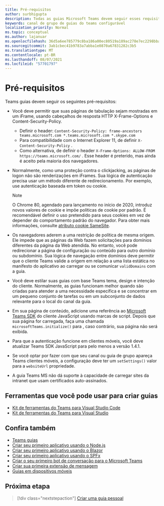 ```yaml
---
title: Pré-requisitos
author: surbhigupta
description: Todas as guias Microsoft Teams devem seguir esses requisitos.
keywords: canal de grupo de guias do teams configurável
localization_priority: Normal
ms.topic: conceptual
ms.author: lajanuar
ms.openlocfilehash: 36d5a6ee785779c8ba186a00ec80519a189ac278e7ec2298bba82fb53f0a848a
ms.sourcegitcommit: 3ab1cbec41b9783a7abba1e0870a67831282c3b5
ms.translationtype: MT
ms.contentlocale: pt-BR
ms.lasthandoff: 08/07/2021
ms.locfileid: "57701797"
---
```

# <a name="prerequisites"></a>Pré-requisitos

Teams guias devem seguir os seguintes pré-requisitos:

* Você deve permitir que suas páginas de tabulação sejam mostradas em um iFrame, usando cabeçalhos de resposta HTTP X-Frame-Options e Content-Security-Policy.
  * Definir o header: `Content-Security-Policy: frame-ancestors teams.microsoft.com *.teams.microsoft.com *.skype.com`
  * Para compatibilidade com o Internet Explorer 11, de definir `X-Content-Security-Policy` .
  * Como alternativa, de definir o header `X-Frame-Options: ALLOW-FROM https://teams.microsoft.com/` . Esse header é preterido, mas ainda é aceito pela maioria dos navegadores.

* Normalmente, como uma proteção contra o clickjacking, as páginas de logon não são renderizações em iFrames. Sua lógica de autenticação precisa usar um método diferente de redirecionamento. Por exemplo, use autenticação baseada em token ou cookie.

    > [!NOTE]
    > O Chrome 80, agendado para lançamento no início de 2020, introduz novos valores de cookie e impõe políticas de cookie por padrão. É recomendável definir o uso pretendido para seus cookies em vez de depender do comportamento padrão do navegador. Para obter mais informações, consulte [atributo cookie SameSite](../../resources/samesite-cookie-update.md).

* Os navegadores aderem a uma restrição de política de mesma origem. Ele impede que as páginas da Web fazem solicitações para domínios diferentes da página da Web atendida. No entanto, você pode redirecionar a página de configuração ou conteúdo para outro domínio ou subdomínio. Sua lógica de navegação entre domínios deve permitir que o cliente Teams valide a origem em relação a uma lista estática no manifesto do aplicativo ao carregar ou se comunicar `validDomains` com a guia.

* Você deve estilar suas guias com base Teams tema, design e intenção do cliente. Normalmente, as guias funcionam melhor quando são criadas para atender a uma necessidade específica e se concentrar em um pequeno conjunto de tarefas ou em um subconjunto de dados relevante para o local do canal da guia.

* Em sua página de conteúdo, adicione uma referência ao [Microsoft Teams SDK](/javascript/api/overview/msteams-client) do cliente JavaScript usando marcas de script. Depois que sua página for carregada, faça uma chamada `microsoftTeams.initialize()` para , caso contrário, sua página não será exibida.

* Para que a autenticação funcione em clientes móveis, você deve atualizar Teams SDK JavaScript para pelo menos a versão 1.4.1.

* Se você optar por fazer com que seu canal ou guia de grupo apareça Teams clientes móveis, a configuração deve ter um `setSettings()` valor para a `websiteUrl` propriedade.

* A guia Teams MS não dá suporte à capacidade de carregar sites da intranet que usam certificados auto-assinados.

## <a name="tools-you-can-use-to-build-tabs"></a>Ferramentas que você pode usar para criar guias
* [Kit de ferramentas do Teams para Visual Studio Code](../../toolkit/visual-studio-code-overview.md)
* [Kit de ferramentas do Teams para Visual Studio](../../toolkit/visual-studio-overview.md)

## <a name="see-also"></a>Confira também

* [Teams guias](~/tabs/what-are-tabs.md)
* [Criar seu primeiro aplicativo usando o Node.js](../../get-started/first-app-react.md)
* [Criar seu primeiro aplicativo usando o Blazor](../../get-started/first-app-blazor.md)
* [Criar seu primeiro aplicativo usando o SPFx](../../get-started/first-app-spfx.md)
* [Criar o seu primeiro bot de conversação para o Microsoft Teams](../../get-started/first-app-bot.md)
* [Criar sua primeira extensão de mensagem](../../get-started/first-message-extension.md)
* [Guias em dispositivos móveis](~/tabs/design/tabs-mobile.md)

## <a name="next-step"></a>Próxima etapa

> [!div class="nextstepaction"]
> [Criar uma guia pessoal](~/tabs/how-to/create-personal-tab.md)

